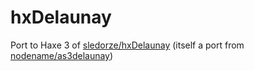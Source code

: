 hxDelaunay
==========

Port to Haxe 3 of [sledorze/hxDelaunay](https://github.com/sledorze/hxDelaunay) (itself a port from [nodename/as3delaunay](https://github.com/nodename/as3delaunay))

